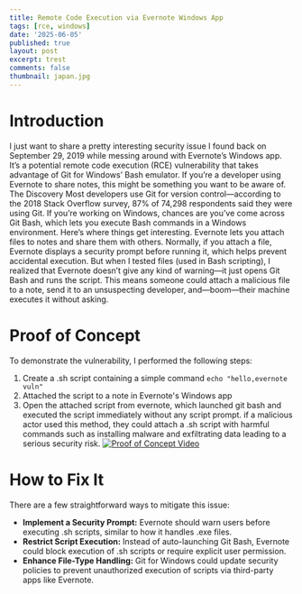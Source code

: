 ```yaml
---
title: Remote Code Execution via Evernote Windows App
tags: [rce, windows]
date: '2025-06-05'
published: true
layout: post
excerpt: trest
comments: false
thumbnail: japan.jpg
---
```


# Introduction

I just want to share a pretty interesting security issue I found back on September 29, 2019 while messing around with Evernote’s Windows app. It’s a potential remote code execution (RCE) vulnerability that takes advantage of Git for Windows’ Bash emulator. If you’re a developer using Evernote to share notes, this might be something you want to be aware of.
The Discovery
Most developers use Git for version control—according to the 2018 Stack Overflow survey, 87% of 74,298 respondents said they were using Git. If you’re working on Windows, chances are you’ve come across Git Bash, which lets you execute Bash commands in a Windows environment.
Here’s where things get interesting. Evernote lets you attach files to notes and share them with others. Normally, if you attach a  file, Evernote displays a security prompt before running it, which helps prevent accidental execution. But when I tested  files (used in Bash scripting), I realized that Evernote doesn’t give any kind of warning—it just opens Git Bash and runs the script. This means someone could attach a malicious  file to a note, send it to an unsuspecting developer, and—boom—their machine executes it without asking.

# Proof of Concept
To demonstrate the vulnerability, I performed the following steps:
1. Create a .sh script containing a simple command `echo "hello,evernote vuln"`
2. Attached the script to a note in Evernote's Windows app
3. Open the attached script from evernote, which launched git bash and executed the script immediately without any script prompt.
if a malicious actor used this method, they could attach a .sh script with harmful commands such as installing malware and exfiltrating data leading to a serious security risk.
[![Proof of Concept Video](https://img.youtube.com/vi/vmccHU_ghHc/0.jpg)](https://www.youtube.com/watch?v=vmccHU_ghHc)

# How to Fix It

There are a few straightforward ways to mitigate this issue:

- **Implement a Security Prompt:** Evernote should warn users before executing .sh scripts, similar to how it handles .exe files.
- **Restrict Script Execution:** Instead of auto-launching Git Bash, Evernote could block execution of .sh scripts or require explicit user permission.
- **Enhance File-Type Handling:** Git for Windows could update security policies to prevent unauthorized execution of scripts via third-party apps like Evernote.

